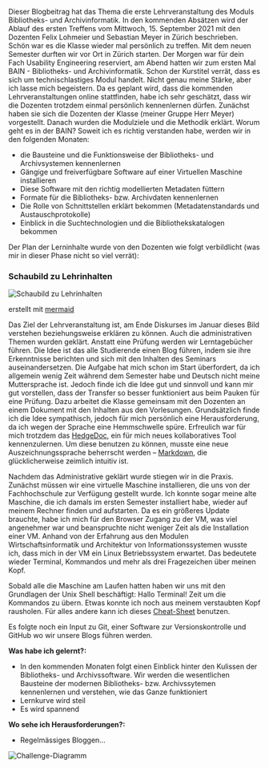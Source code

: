 Dieser Blogbeitrag hat das Thema die erste Lehrveranstaltung des Moduls Bibliotheks- und Archivinformatik. In den kommenden Absätzen wird der Ablauf des ersten Treffens vom Mittwoch, 15. September 2021 mit den Dozenten Felix Lohmeier und Sebastian Meyer in Zürich beschrieben. 
Schön war es die Klasse wieder mal persönlich zu treffen. Mit dem neuen Semester durften wir vor Ort in Zürich starten. Der Morgen war für dein Fach Usability Engineering reserviert, am Abend hatten wir zum ersten Mal BAIN - Bibliotheks- und Archivinformatik. Schon der Kurstitel verrät, dass es sich um technischlastiges Modul handelt. Nicht genau meine Stärke, aber ich lasse mich begeistern. 
Da es geplant wird, dass die kommenden Lehrveranstaltungen online stattfinden, habe ich sehr geschätzt, dass wir die Dozenten trotzdem einmal persönlich kennenlernen dürfen. Zunächst haben sie sich die Dozenten der Klasse (meiner Gruppe Herr Meyer) vorgestellt. Danach wurden die Modulziele und die Methodik erklärt. Worum geht es in der BAIN? Soweit ich es richtig verstanden habe, werden wir in den folgenden Monaten: 
- die Bausteine und die Funktionsweise der Bibliotheks- und Archivsystemen kennenlernen
-	Gängige und freiverfügbare Software auf einer Virtuellen Maschine installieren
-	Diese Software mit den richtig modellierten Metadaten füttern 
-	Formate für die Bibliotheks- bzw. Archivdaten kennenlernen 
-	Die Rolle von Schnittstellen erklärt bekommen (Metadatenstandards und Austauschprotokolle)
-	Einblick in die Suchtechnologien und die Bibliothekskatalogen bekommen

Der Plan der Lerninhalte wurde von den Dozenten wie folgt verbildlicht (was mir in dieser Phase nicht so viel verrät): 
### Schaubild zu Lehrinhalten


![Schaubild zu Lehrinhalten](https://pad.gwdg.de/uploads/upload_6f65912f937ad0643db6dd982043e148.png)

erstellt mit [mermaid](https://mermaid-js.github.io/mermaid-live-editor)

Das Ziel der Lehrveranstaltung ist, am Ende Diskurses im Januar dieses Bild verstehen beziehungsweise erklären zu können. 
Auch die administrativen Themen wurden geklärt. Anstatt eine Prüfung werden wir Lerntagebücher führen. Die Idee ist das alle Studierende einen Blog führen, indem sie ihre Erkenntnisse berichten und sich mit den Inhalten des Seminars auseinandersetzen. Die Aufgabe hat mich schon im Start überfordert, da ich allgemein wenig Zeit während dem Semester habe und Deutsch nicht meine Muttersprache ist. Jedoch finde ich die Idee gut und sinnvoll und kann mir gut vorstellen, dass der Transfer so besser funktioniert aus beim Pauken für eine Prüfung. Dazu arbeitet die Klasse gemeinsam mit den Dozenten an einem Dokument mit den Inhalten aus den Vorlesungen. Grundsätzlich finde ich die Idee sympathisch, jedoch für mich persönlich eine Herausforderung, da ich wegen der Sprache eine Hemmschwelle spüre. Erfreulich war für mich trotzdem das [HedgeDoc](https://pad.gwdg.de/), ein für mich neues kollaboratives Tool kennenzulernen. Um diese benutzen zu können, musste eine neue Auszeichnungssprache beherrscht werden – [Markdown](https://de.wikipedia.org/wiki/Markdown#:~:text=Markdown%20ist%20eine%20vereinfachte%20Auszeichnungssprache,Ausgangsform%20bereits%20vor%20der%20Konvertierung.&text=Der%20MIME%2DType%20lautet%20text%2Fmarkdown%20), die glücklicherweise zeimlich intuitiv ist. 

Nachdem das Administrative geklärt wurde stiegen wir in die Praxis. Zunächst müssen wir eine virtuelle Maschine installieren, die uns von der Fachhochschule zur Verfügung gestellt wurde. Ich konnte sogar meine alte Maschine, die ich damals im ersten Semester installiert habe, wieder auf meinem Rechner finden und aufstarten. Da es ein größeres Update brauchte, habe ich mich für den Browser Zugang zu der VM, was viel angenehmer war und beanspruchte nicht weniger Zeit als die Installation einer VM. Anhand von der Erfahrung aus den Modulen Wirtschaftsinformatik und Architektur von Informationssystemen wusste ich, dass mich in der VM ein Linux Betriebssystem erwartet. Das bedeutete wieder Terminal, Kommandos und mehr als drei Fragezeichen über meinen Kopf. 

Sobald alle die Maschine am Laufen hatten haben wir uns mit den Grundlagen der Unix Shell beschäftigt: Hallo Terminal! Zeit um die Kommandos zu übern. Etwas konnte ich noch aus meinem verstaubten Kopf rausholen. Für alles andere kann ich dieses [Cheat-Sheet](https://librarycarpentry.org/lc-shell/reference.html) benutzen. 

Es folgte noch ein Input zu Git, einer Software zur Versionskontrolle und GitHub wo wir unsere Blogs führen werden. 

**Was habe ich gelernt?:**  

-	In den kommenden Monaten folgt einen Einblick hinter den Kulissen der Bibliotheks- und Archivssoftware. Wir werden die wesentlichen Bausteine der modernen Bibliotheks- bzw. Archivssytemen kennenlernen und verstehen, wie das Ganze funktioniert
-	Lernkurve wird steil 
-	Es wird spannend 

**Wo sehe ich Herausforderungen?:**
-	Regelmässiges Bloggen… 

![Challenge-Diagramm](https://mermaid.ink/img/eyJjb2RlIjoiZ3JhcGggVERcbkFbQkFJTl0gLS0-fFZpZWxlIEF1ZmdhYmVufCBCKFN0cmVzcylcbkIgLS0-IEN7TGV0IG1lIHRoaW5rfVxuQyAtLT58T25lfCBEW2ZhOmZhLXBlbiBSZWdlbG3DpHNzaWdlIEJlaXRyw6RnZSBzY2hyaWViZW4_IF1cbkMgLS0-fFR3b3wgRVtmYTpmYS1jbG9jayBWZXJkcsOkbmdlbiBdXG5FIC0tPiBGKGJpcyB6dSBkZXIgbGV0enRlbiBTZWt1bmRlIHdhcnRlbilcbiIsIm1lcm1haWQiOnsidGhlbWUiOiJkZWZhdWx0In0sInVwZGF0ZUVkaXRvciI6ZmFsc2UsImF1dG9TeW5jIjp0cnVlLCJ1cGRhdGVEaWFncmFtIjpmYWxzZX0)




